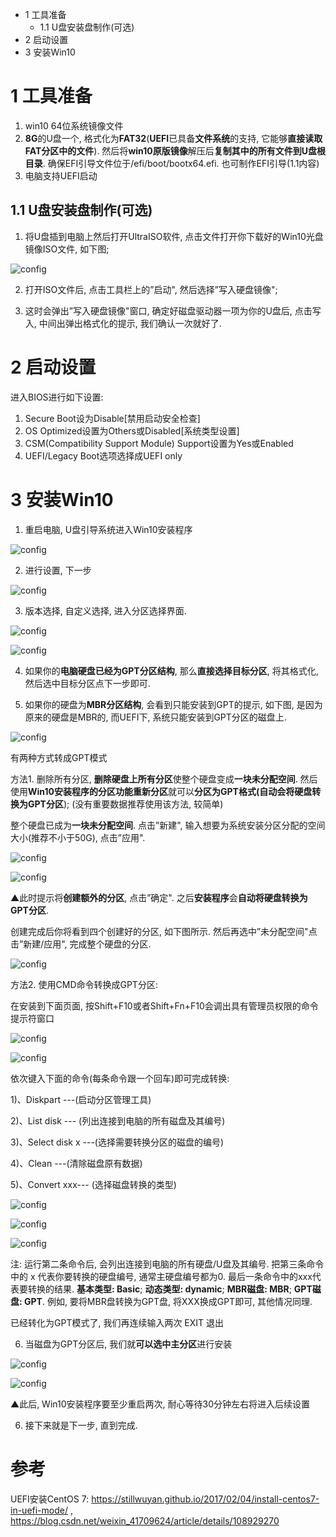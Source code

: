 - 1 工具准备
    - 1.1 U盘安装盘制作(可选)
- 2 启动设置
- 3 安装Win10

# 1 工具准备

1. win10 64位系统镜像文件
2. **8G**的U盘一个, 格式化为**FAT32**(**UEFI**已具备**文件系统**的支持, 它能够**直接读取FAT分区中的文件**). 然后将**win10原版镜像**解压后**复制其中的所有文件到U盘根目录**. 确保EFI引导文件位于/efi/boot/bootx64.efi. 也可制作EFI引导(1.1内容)
3. 电脑支持UEFI启动

## 1.1 U盘安装盘制作(可选)

1. 将U盘插到电脑上然后打开UltraISO软件, 点击文件打开你下载好的Win10光盘镜像ISO文件, 如下图; 

![config](./images/38.png)

2. 打开ISO文件后, 点击工具栏上的”启动", 然后选择”写入硬盘镜像"; 

3. 这时会弹出”写入硬盘镜像"窗口, 确定好磁盘驱动器一项为你的U盘后, 点击写入, 中间出弹出格式化的提示, 我们确认一次就好了. 

# 2 启动设置

进入BIOS进行如下设置:

1. Secure Boot设为Disable[禁用启动安全检查]
2. OS Optimized设置为Others或Disabled[系统类型设置]
3. CSM(Compatibility Support Module) Support设置为Yes或Enabled
4. UEFI/Legacy Boot选项选择成UEFI only

# 3 安装Win10

1. 重启电脑, U盘引导系统进入Win10安装程序

![config](./images/28.png)

2. 进行设置, 下一步

![config](./images/40.png)

3. 版本选择, 自定义选择, 进入分区选择界面.

![config](./images/30.png)

![config](./images/31.png)

4. 如果你的**电脑硬盘已经为GPT分区结构**, 那么**直接选择目标分区**, 将其格式化, 然后选中目标分区点下一步即可.

5. 如果你的硬盘为**MBR分区结构**, 会看到只能安装到GPT的提示, 如下图, 是因为原来的硬盘是MBR的, 而UEFI下, 系统只能安装到GPT分区的磁盘上.
 
![config](./images/39.png)

有两种方式转成GPT模式

方法1. 删除所有分区, **删除硬盘上所有分区**使整个硬盘变成**一块未分配空间**. 然后使用**Win10安装程序的分区功能重新分区**就可以**分区为GPT格式(自动会将硬盘转换为GPT分区**); (没有重要数据推荐使用该方法, 较简单)

整个硬盘已成为**一块未分配空间**. 点击”新建", 输入想要为系统安装分区分配的空间大小(推荐不小于50G), 点击”应用". 

![config](./images/34.png)

![config](./images/35.png)

▲此时提示将**创建额外的分区**, 点击”确定". 之后**安装程序**会**自动将硬盘转换为GPT分区**. 

创建完成后你将看到四个创建好的分区, 如下图所示. 然后再选中”未分配空间"点击”新建/应用", 完成整个硬盘的分区. 

![config](./images/36.png)

方法2. 使用CMD命令转换成GPT分区: 

在安装到下面页面, 按Shift\+F10或者Shift+Fn+F10会调出具有管理员权限的命令提示符窗口

![config](./images/40.png)

![config](./images/29.jpg)

依次键入下面的命令(每条命令跟一个回车)即可完成转换: 

1)、Diskpart ---(启动分区管理工具)

2)、List disk --- (列出连接到电脑的所有磁盘及其编号)

3)、Select disk x ---(选择需要转换分区的磁盘的编号)

4)、Clean ---(清除磁盘原有数据)

5)、Convert xxx---  (选择磁盘转换的类型)

![config](./images/32.jpg)

![config](./images/33.jpg)

![config](./images/41.jpg)

注: 运行第二条命令后, 会列出连接到电脑的所有硬盘/U盘及其编号. 把第三条命令中的 x 代表你要转换的硬盘编号, 通常主硬盘编号都为0. 最后一条命令中的xxx代表要转换的结果. **基本类型: Basic**; **动态类型: dynamic**; **MBR磁盘: MBR**; **GPT磁盘: GPT**. 例如, 要将MBR盘转换为GPT盘, 将XXX换成GPT即可, 其他情况同理. 

已经转化为GPT模式了, 我们再连续输入两次 EXIT 退出

6. 当磁盘为GPT分区后, 我们就**可以选中主分区**进行安装

![config](./images/36.png)

![config](./images/37.png)

▲此后, Win10安装程序要至少重启两次, 耐心等待30分钟左右将进入后续设置

6. 接下来就是下一步, 直到完成.

# 参考

UEFI安装CentOS 7: https://stillwuyan.github.io/2017/02/04/install-centos7-in-uefi-mode/ , https://blog.csdn.net/weixin_41709624/article/details/108929270
